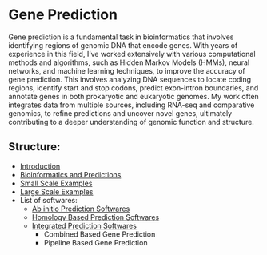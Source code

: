 # Gene Prediction

Gene prediction is a fundamental task in bioinformatics that involves identifying regions of genomic DNA that encode genes. With years of experience in this field, I’ve worked extensively with various computational methods and algorithms, such as Hidden Markov Models (HMMs), neural networks, and machine learning techniques, to improve the accuracy of gene prediction. This involves analyzing DNA sequences to locate coding regions, identify start and stop codons, predict exon-intron boundaries, and annotate genes in both prokaryotic and eukaryotic genomes. My work often integrates data from multiple sources, including RNA-seq and comparative genomics, to refine predictions and uncover novel genes, ultimately contributing to a deeper understanding of genomic function and structure.


## Structure:

- [Introduction](BaskervilleDog/Bioinformatic-Essentials/Bioinformatics_Proceedings/Gene_Prediction/Introduction.md)
- [Bioinformatics and Predictions](BaskervilleDog/Bioinformatic-Essentials/Bioinformatics_Proceedings/Gene_Prediction/Bioinformatics_and_Predictions.md)
- [Small Scale Examples](BaskervilleDog/Bioinformatic-Essentials/Bioinformatics_Proceedings/Gene_Prediction/Small_scale_examples.md)
- [Large Scale Examples](BaskervilleDog/Bioinformatic-Essentials/Bioinformatics_Proceedings/Gene_Prediction/Large_scale_examples.md)
- List of softwares:
  - [Ab initio Prediction Softwares](BaskervilleDog/Bioinformatic-Essentials/Bioinformatics_Proceedings/Gene_Prediction/Ab_initio_prediction_softwares.md)
  - [Homology Based Prediction Softwares](BaskervilleDog/Bioinformatic-Essentials/Bioinformatics_Proceedings/Gene_Prediction/Homology_based_prediction_softwares.md)
  - [Integrated Prediction Softwares](BaskervilleDog/Bioinformatic-Essentials/Bioinformatics_Proceedings/Gene_Prediction/Integrated_prediction_softwares)
    - Combined Based Gene Prediction 
    - Pipeline Based Gene Prediction 
    
